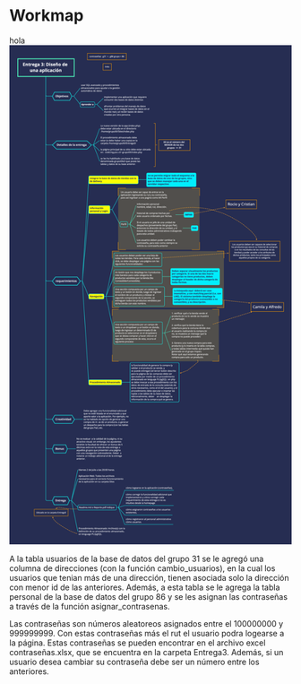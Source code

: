 # Workmap
hola
![Caption for the picture.](workmap/workmap.png)



A la tabla usuarios de la base de datos del grupo 31 se le agregó una columna de direcciones (con la función cambio_usuarios), en la cual los usuarios que tenian más de una dirección, tienen asociada solo la dirección con menor id de las anteriores. Además, a esta tabla se le agrega la tabla personal de la base de datos del grupo 86 y se les asignan las contraseñas a través de la función asignar_contrasenas.

Las contraseñas son números aleatoreos asignados entre el 100000000 y 999999999. Con estas contraseñas más el rut el usuario podra logearse a la página. Estas contraseñas se pueden encontrar en el archivo excel contraseñas.xlsx, que se encuentra en la carpeta Entrega3. Además, si un usuario desea cambiar su contraseña debe ser un número entre los anteriores.

